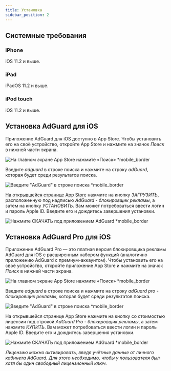 ```yaml
---
title: Установка
sidebar_position: 2
---
```


## Системные требования

### iPhone

iOS 11.2 и выше.

### iPad

iPadOS 11.2 и выше.

### iPod touch

iOS 11.2 и выше.

## Установка AdGuard для iOS

Приложение AdGuard для iOS доступно в App Store. Чтобы установить его на своё устройство, откройте App Store и нажмите на значок _Поиск_ в нижней части экрана.

![На главном экране App Store нажмите «Поиск» *mobile_border](https://cdn.adtidy.org/public/Adguard/kb/installation/iOS/en/1.png)

Введите _adguard_ в строке поиска и нажмите на строку _adGuard_, которая будет среди результатов поиска.

![Введите "AdGuard" в строке поиска *mobile_border](https://cdn.adtidy.org/public/Adguard/kb/installation/iOS/en/2.png)

[На открывшейся странице App Store](https://adguard.com/download.html?auto=1) нажмите на кнопку _ЗАГРУЗИТЬ_, расположенную под надписью _AdGuard - блокировщик рекламы_, а затем на кнопку _УСТАНОВИТЬ_. Вам может потребоваться ввести логин и пароль Apple ID. Введите его и дождитесь завершения установки.

![Нажмите СКАЧАТЬ под приложением AdGuard *mobile_border](https://cdn.adtidy.org/public/Adguard/kb/installation/iOS/en/3.png)

## Установка AdGuard Pro для iOS

Приложение AdGuard Pro — это платная версия блокировщика рекламы AdGuard для iOS с расширенным набором функций (аналогично приложению AdGuard с премиум-аккаунтом). Чтобы установить его на своё устройство, откройте приложение App Store и нажмите на значок _Поиск_ в нижней части экрана.

![На главном экране App Store нажмите «Поиск» *mobile_border](https://cdn.adtidy.org/public/Adguard/kb/installation/iOS/en/1.png)

Введите _adguard_ в строке поиска и нажмите на строку _adGuard pro - блокировщик рекламы_, которая будет среди результатов поиска.

![Введите "AdGuard" в строке поиска *mobile_border](https://cdn.adtidy.org/public/Adguard/kb/installation/iOS/en/2.png)

На открывшейся странице App Store нажмите на кнопку со стоимостью лицензии под строкой _AdGuard Pro - блокировщик рекламы_, а затем нажмите _КУПИТЬ_. Вам может потребоваться ввести логин и пароль Apple ID. Введите его и дождитесь завершения установки.

![Нажмите СКАЧАТЬ под приложением AdGuard *mobile_border](https://cdn.adtidy.org/public/Adguard/kb/installation/iOS/en/3.png)

*Лицензию можно активировать, введя учётные данные от личного кабинета AdGuard. Для этого необходимо, чтобы у пользователя был хотя бы один свободный лицензионный ключ.*
